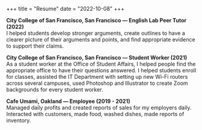 +++
title = "Resume"
date = "2022-10-08"
+++
<p><b>City College of San Francisco, San Francisco — English Lab Peer Tutor (2022)</b><br>I helped students develop stronger arguments, create outlines to have a clearer picture of their arguments and points, and find appropriate evidence to support their claims.</p>
<p><b>City College of San Francisco, San Francisco — Student Worker (2021)</b><br>As a student worker at the Office of Student Affairs, I helped people find the appropriate office to have their questions answered. I helped students enroll for classes, assisted the IT Department with setting up new Wi-Fi routers across several campuses, used Photoshop and Illustrator to create Zoom backgrounds for every student worker.</p>
<p><b>Cafe Umami, Oakland — Employee (2019 - 2021)</b><br>Managed daily profits and created reports of sales for my employers daily. Interacted with customers, made food, washed dishes, made reports of inventory.</p>